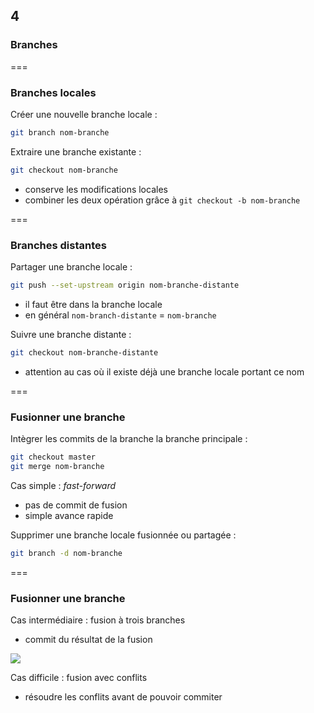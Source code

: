 <!-- .slide: data-background-image="images/git-logo.png" data-background-size="800px" class="chapter" -->
## 4
### Branches


===


<!-- .slide: class="slide" -->
### Branches locales

Créer une nouvelle branche locale :
```bash
git branch nom-branche 
```

Extraire une branche existante :
```bash
git checkout nom-branche 
```
 - conserve les modifications locales
 - combiner les deux opération grâce à `git checkout -b nom-branche`


===


<!-- .slide: class="slide" -->
### Branches distantes

Partager une branche locale :
```bash
git push --set-upstream origin nom-branche-distante
```
 - il faut être dans la branche locale
 - en général `nom-branch-distante` = `nom-branche`


Suivre une branche distante :
```bash
git checkout nom-branche-distante
```
 - attention au cas où il existe déjà une branche locale portant ce nom
 

===


<!-- .slide: class="slide" -->
### Fusionner une branche

Intègrer les commits de la branche la branche principale :
```bash
git checkout master
git merge nom-branche
```
 
Cas simple : *fast-forward*
 - pas de commit de fusion
 - simple avance rapide

Supprimer une branche locale fusionnée ou partagée :
```bash
git branch -d nom-branche
```


===


<!-- .slide: class="slide" -->
### Fusionner une branche

Cas intermédiaire : fusion à trois branches
 - commit du résultat de la fusion


<div class="center">
    <img src="images/fusion.png" />
</div>

Cas difficile : fusion avec conflits
 - résoudre les conflits avant de pouvoir commiter